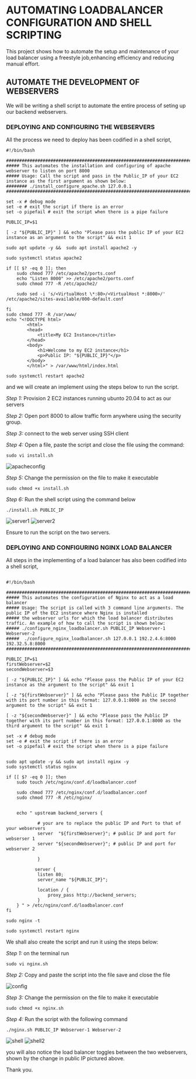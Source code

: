 # AUTOMATING LOADBALANCER CONFIGURATION AND SHELL SCRIPTING

This project shows how to automate the setup and maintenance of your load balancer using a freestyle job,enhancing efficiency and reducing manual effort.

## AUTOMATE THE DEVELOPMENT OF WEBSERVERS

We will be writing a shell script to automate the entire process of seting up our backend webservers.

### DEPLOYING AND CONFIGURING THE WEBSERVERS

All the process we need to deploy has been codified in a shell script,

```
#!/bin/bash

####################################################################################################################
##### This automates the installation and configuring of apache webserver to listen on port 8000
##### Usage: Call the script and pass in the Public_IP of your EC2 instance as the first argument as shown below:
######## ./install_configure_apache.sh 127.0.0.1
####################################################################################################################

set -x # debug mode
set -e # exit the script if there is an error
set -o pipefail # exit the script when there is a pipe failure

PUBLIC_IP=$1

[ -z "${PUBLIC_IP}" ] && echo "Please pass the public IP of your EC2 instance as an argument to the script" && exit 1

sudo apt update -y &&  sudo apt install apache2 -y

sudo systemctl status apache2

if [[ $? -eq 0 ]]; then
    sudo chmod 777 /etc/apache2/ports.conf
    echo "Listen 8000" >> /etc/apache2/ports.conf
    sudo chmod 777 -R /etc/apache2/

    sudo sed -i 's/<VirtualHost \*:80>/<VirtualHost *:8000>/' /etc/apache2/sites-available/000-default.conf

fi
sudo chmod 777 -R /var/www/
echo "<!DOCTYPE html>
        <html>
        <head>
            <title>My EC2 Instance</title>
        </head>
        <body>
            <h1>Welcome to my EC2 instance</h1>
            <p>Public IP: "${PUBLIC_IP}"</p>
        </body>
        </html>" > /var/www/html/index.html

sudo systemctl restart apache2

```

 and we will create an implement using the steps below to run the script.

*Step 1:* Provision 2 EC2 instances running ubunto 20.04 to act as our servers

*Step 2:* Open port 8000 to allow traffic form anywhere using the security group.

*Step 3:* connect to the web server using SSH client

*Step 4:* Open a file, paste the script and close the file using the command:

`sudo vi install.sh`

![apacheconfig](./images/config.jpg)

*Step 5:* Change the permission on the file to make it executable

`sudo chmod +x install.sh`

*Step 6:* Run the shell script using the command below

`./install.sh PUBLIC_IP`

![server1](./images/server1.jpg)
![server2](./images/server2.jpg)

Ensure to run the script on the two servers.

### DEPLOYING AND CONFIGURING NGINX LOAD BALANCER   

All steps in the implementing of a load balancer has also been codified into a shell script,

```

#!/bin/bash

######################################################################################################################
##### This automates the configuration of Nginx to act as a load balancer
##### Usage: The script is called with 3 command line arguments. The public IP of the EC2 instance where Nginx is installed
##### the webserver urls for which the load balancer distributes traffic. An example of how to call the script is shown below:
##### ./configure_nginx_loadbalancer.sh PUBLIC_IP Webserver-1 Webserver-2
#####  ./configure_nginx_loadbalancer.sh 127.0.0.1 192.2.4.6:8000  192.32.5.8:8000
############################################################################################################# 

PUBLIC_IP=$1
firstWebserver=$2
secondWebserver=$3

[ -z "${PUBLIC_IP}" ] && echo "Please pass the Public IP of your EC2 instance as the argument to the script" && exit 1

[ -z "${firstWebserver}" ] && echo "Please pass the Public IP together with its port number in this format: 127.0.0.1:8000 as the second argument to the script" && exit 1

[ -z "${secondWebserver}" ] && echo "Please pass the Public IP together with its port number in this format: 127.0.0.1:8000 as the third argument to the script" && exit 1

set -x # debug mode
set -e # exit the script if there is an error
set -o pipefail # exit the script when there is a pipe failure


sudo apt update -y && sudo apt install nginx -y
sudo systemctl status nginx

if [[ $? -eq 0 ]]; then
    sudo touch /etc/nginx/conf.d/loadbalancer.conf

    sudo chmod 777 /etc/nginx/conf.d/loadbalancer.conf
    sudo chmod 777 -R /etc/nginx/

    
    echo " upstream backend_servers {

            # your are to replace the public IP and Port to that of your webservers
            server  "${firstWebserver}"; # public IP and port for webserser 1
            server "${secondWebserver}"; # public IP and port for webserver 2

            }

           server {
            listen 80;
            server_name "${PUBLIC_IP}";

            location / {
                proxy_pass http://backend_servers;   
            }
    } " > /etc/nginx/conf.d/loadbalancer.conf
fi

sudo nginx -t

sudo systemctl restart nginx

```

 We shall also create the script and run it using the steps below:

*Step 1:* on the terminal run 

`sudo vi nginx.sh`

*Step 2:* Copy and paste the script into the file save and close the file

![config](./images/nginx%20config.jpg)

*Step 3:* Change the permission on the file to make it executable

`sudo chmod +x nginx.sh`

*Step 4:* Run the script with the following command

`./nginx.sh PUBLIC_IP Webserver-1 Webserver-2`

![shell](./images/load1.jpg)
![shell2](./images/load2.jpg)

you will also notice the load balancer toggles between the two webservers, shown by the change in public IP pictured above.

Thank you.












